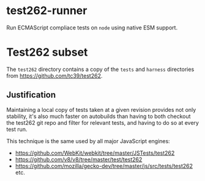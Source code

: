 # test262-runner

Run ECMAScript compliace tests on `node` using native ESM support.

# Test262 subset

The `test262` directory contains a copy of the `tests` and `harness` directories from https://github.com/tc39/test262.

## Justification

Maintaining a local copy of tests taken at a given revision provides not only stability, it's also much faster on autobuilds than having to both checkout the test262 git repo and filter for relevant tests, and having to do so at every test run.

This technique is the same used by all major JavaScript engines: 
- https://github.com/WebKit/webkit/tree/master/JSTests/test262
- https://github.com/v8/v8/tree/master/test/test262
- https://github.com/mozilla/gecko-dev/tree/master/js/src/tests/test262
etc.

